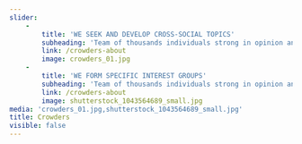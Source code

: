 ```yaml
---
slider:
    -
        title: 'WE SEEK AND DEVELOP CROSS-SOCIAL TOPICS'
        subheading: 'Team of thousands individuals strong in opinion and power to change things'
        link: /crowders-about
        image: crowders_01.jpg
    -
        title: 'WE FORM SPECIFIC INTEREST GROUPS'
        subheading: 'Team of thousands individuals strong in opinion and power to change things'
        link: /crowders-about
        image: shutterstock_1043564689_small.jpg
media: 'crowders_01.jpg,shutterstock_1043564689_small.jpg'
title: Crowders
visible: false
---
```


